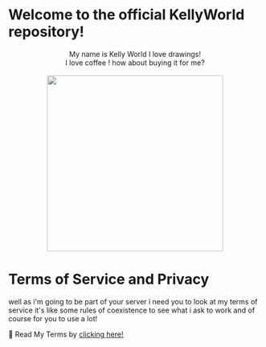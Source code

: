 # Welcome to the official KellyWorld repository!

<p align="center">
My name is Kelly World I love drawings! <br> I love coffee ! how about buying it for me?
</br>
<br>
 <img src="https://raw.githubusercontent.com/sebastianjn/host/main/imagens/mimosa.png" width="350" height="350">
 
</p>

# Terms of Service and Privacy

well as i'm going to be part of your server i need you to look at my terms of service it's like some rules of coexistence to see what i ask to work and of course for you to use a lot!

📜 Read My Terms by [clicking here!](https://github.com/sebastianjn/KellyWorld/blob/main/SECURITY.md)
